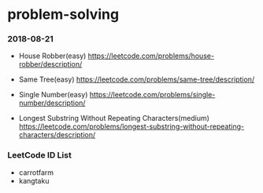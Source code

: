 # problem-solving
### 2018-08-21
- House Robber(easy) https://leetcode.com/problems/house-robber/description/

- Same Tree(easy) https://leetcode.com/problems/same-tree/description/

- Single Number(easy) https://leetcode.com/problems/single-number/description/

- Longest Substring Without Repeating Characters(medium) https://leetcode.com/problems/longest-substring-without-repeating-characters/description/


### LeetCode ID List
- carrotfarm
- kangtaku 



 
